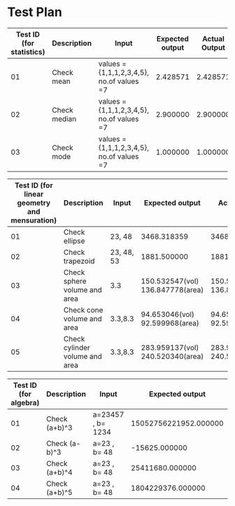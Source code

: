 
# Test Plan


| Test ID (for statistics)| Description | Input | Expected output | Actual Output |
| --- | --- | --- | --- | --- |
| 01 | Check mean | values = {1,1,1,2,3,4,5}, no.of values =7  | 2.428571 |  2.428571 |
| 02 | Check median | values = {1,1,1,2,3,4,5}, no.of values =7 | 2.900000 |  2.900000 |
| 03 | Check mode | values = {1,1,1,2,3,4,5}, no.of values =7 | 1.000000 | 1.000000 |


| Test ID (for linear geometry and mensuration)| Description | Input | Expected output | Actual Output |
| --- | --- | --- | --- | --- |
| 01 | Check ellipse | 23, 48 | 3468.318359 | 3468.318359 |
| 02 | Check trapezoid | 23, 48, 53 | 1881.500000 | 1881.500000 |
| 03 | Check sphere volume and area | 3.3 | 150.532547(vol) 136.847778(area)| 150.532547(vol) 136.847778(area) |
| 04 | Check cone volume and area | 3.3,8.3 | 94.653046(vol) 92.599968(area)| 94.653046(vol) 92.599968(area) |
| 05 | Check cylinder volume and area | 3.3,8.3 | 283.959137(vol) 240.520340(area)| 283.959137(vol) 240.520340(area) |

| Test ID (for algebra)| Description | Input | Expected output | Actual Output |
| --- | --- | --- | --- | --- |
| 01 | Check (a+b)^3 | a=23457 , b= 1234  | 15052756221952.000000 |  15052756221952.000000 |
| 02 | Check (a-b)^3 | a=23 , b= 48 | -15625.000000 |  -15625.000000 |
| 03 | Check (a+b)^4 |  a=23 , b= 48  | 25411680.000000 | 25411680.000000 |
| 04 | Check (a+b)^5 |  a=23 , b= 48  | 1804229376.000000 | 1804229376.000000 |